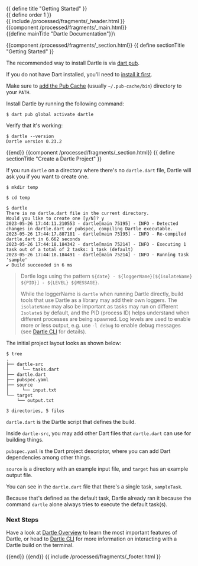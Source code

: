 {{ define title "Getting Started" }}\
{{ define order 1 }}\
{{ include /processed/fragments/_header.html }}\
{{component /processed/fragments/_main.html}}\
{{define mainTitle "Dartle Documentation"}}\

{{component /processed/fragments/_section.html}}
{{ define sectionTitle "Getting Started" }}

The recommended way to install Dartle is via [dart pub](https://dart.dev/tools/pub/cmd).

If you do not have Dart installed, you'll need to [install it first](https://dart.dev/get-dart).

Make sure to [add the Pub Cache](https://dart.dev/tools/pub/cmd/pub-global#running-a-script-from-your-path)
(usually `~/.pub-cache/bin`) directory to your `PATH`.

Install Dartle by running the following command:

```shell
$ dart pub global activate dartle
```

Verify that it's working:

```shell
$ dartle --version
Dartle version 0.23.2
```

{{end}}
{{component /processed/fragments/_section.html}}
{{ define sectionTitle "Create a Dartle Project" }}

If you run `dartle` on a directory where there's no `dartle.dart` file, Dartle will ask you if you want to create one.

```shell
$ mkdir temp
  
$ cd temp
  
$ dartle
There is no dartle.dart file in the current directory.
Would you like to create one [y/N]? y
2023-05-26 17:44:11.210553 - dartle[main 75195] - INFO - Detected changes in dartle.dart or pubspec, compiling Dartle executable.
2023-05-26 17:44:17.887181 - dartle[main 75195] - INFO - Re-compiled dartle.dart in 6.662 seconds
2023-05-26 17:44:18.184342 - dartle[main 75214] - INFO - Executing 1 task out of a total of 2 tasks: 1 task (default)
2023-05-26 17:44:18.184491 - dartle[main 75214] - INFO - Running task 'sample'
✔ Build succeeded in 6 ms
```

> Dartle logs using the pattern `${date} - ${loggerName}[${isolateName} ${PID}] - ${LEVEL} ${MESSAGE}`.
> 
> While the loggerName is `dartle` when running Dartle directly, build tools that use Dartle as a library may
> add their own loggers. The `isolateName` may also be important as tasks may run on different `Isolate`s by
> default, and the PID (process ID) helps understand when different processes are being spawned.
> Log levels are used to enable more or less output, e.g. use `-l debug` to enable debug messages
> (see [Dartle CLI](cli.html) for details).

The initial project layout looks as shown below:

```shell
$ tree 
.
├── dartle-src
│     └── tasks.dart
├── dartle.dart
├── pubspec.yaml
├── source
│     └── input.txt
└── target
    └── output.txt

3 directories, 5 files
```

`dartle.dart` is the Dartle script that defines the build.

Inside `dartle-src`, you may add other Dart files that `dartle.dart` can use for building things.

`pubspec.yaml` is the Dart project descriptor, where you can add Dart dependencies among other things.

`source` is a directory with an example input file, and `target` has an example output file.

You can see in the `dartle.dart` file that there's a single task, `sampleTask`.

Because that's defined as the default task, Dartle already ran it because the command `dartle` alone always tries to
execute the default task(s).

### Next Steps

Have a look at [Dartle Overview](dartle-overview.html) to learn the most important features of Dartle, or head to
[Dartle CLI](cli.html) for more information on interacting with a Dartle build on the terminal.

{{end}}
{{end}}
{{ include /processed/fragments/_footer.html }}